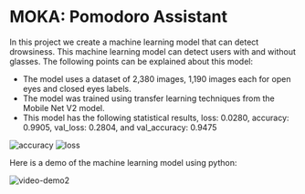 # MOKA: Pomodoro Assistant
In this project we create a machine learning model that can detect drowsiness. This machine learning model can detect users with and without glasses. The following points can be explained about this model:
- The model uses a dataset of 2,380 images, 1,190 images each for open eyes and closed eyes labels.
- The model was trained using transfer learning techniques from the Mobile Net V2 model.
- This model has the following statistical results, loss: 0.0280, accuracy: 0.9905, val_loss: 0.2804, and val_accuracy: 0.9475

![accuracy](https://github.com/vexelated/moka/assets/90817390/60abbede-b631-433c-b704-1d927ef3ecd1)
![loss](https://github.com/vexelated/moka/assets/90817390/8eab90d5-fc73-4edf-878f-eb8faaafcca7)

Here is a demo of the machine learning model using python:

![video-demo2](https://github.com/vexelated/moka/assets/90817390/037c4792-6400-4d8b-b727-9f06b3516339)

